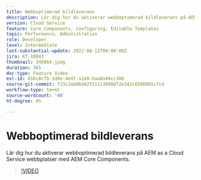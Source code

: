 ```yaml
---
title: Webboptimerad bildleverans
description: Lär dig hur du aktiverar webboptimerad bildleverans på AEM as a Cloud Service webbplatser med AEM Core Components.
version: Cloud Service
feature: Core Components, Configuring, Editable Templates
topic: Performance, Administration
role: Developer
level: Intermediate
last-substantial-update: 2022-08-11T00:00:00Z
jira: KT-10843
thumbnail: 346064.jpeg
duration: 365
doc-type: Feature Video
exl-id: d16c0c7b-3d0e-4e4f-a1e0-baa8a44cc366
source-git-commit: f23c2ab86d42531113690df2e342c65060b5c7cd
workflow-type: tm+mt
source-wordcount: '46'
ht-degree: 0%

---
```


# Webboptimerad bildleverans

Lär dig hur du aktiverar webboptimerad bildleverans på AEM as a Cloud Service webbplatser med AEM Core Components.

>[!VIDEO](https://video.tv.adobe.com/v/346064?quality=12&learn=on)
